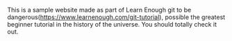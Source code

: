 This is a sample website made as part of Learn Enough git to be dangerous(https://www.learnenough.com/git-tutorial), possible the greatest beginner tutorial in the history of the universe. You should totally check it out. 
